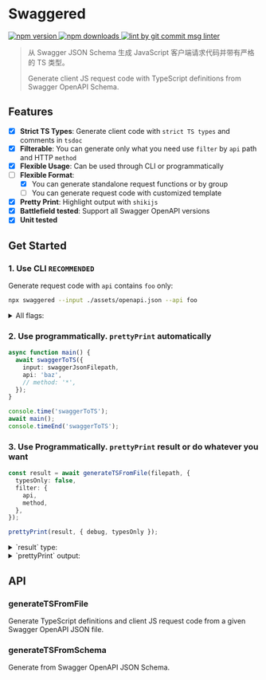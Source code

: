 # Swaggered

<p>
  <a href="https://www.npmjs.com/package/swaggered" target="_blank">
    <img src="https://img.shields.io/npm/v/swaggered.svg" alt="npm version" />
  </a>

  <a href="https://www.npmjs.com/package/swaggered">
    <img src="https://img.shields.io/npm/dm/swaggered.svg" alt="npm downloads" />
  </a>

  <a href="https://www.npmjs.com/package/git-commit-msg-linter" target="_blank">
    <img alt="lint by git commit msg linter" src="https://img.shields.io/badge/git-commit%20msg%20linter-blue" />
  </a>
</p>

> 从 Swagger JSON Schema 生成 JavaScript 客户端请求代码并带有严格的 TS 类型。
>
> Generate client JS request code with TypeScript definitions from Swagger OpenAPI Schema.

## Features

- [x] **Strict TS Types**: Generate client code with `strict TS types` and comments in `tsdoc`
- [x] **Filterable**: You can generate only what you need use `filter` by `api` path and HTTP `method`
- [x] **Flexible Usage**: Can be used through CLI or programmatically
- [ ] **Flexible Format**:
  - [x] You can generate standalone request functions or by group
  - [ ] You can generate request code with customized template
- [x] **Pretty Print**: Highlight output with `shikijs`
- [x] **Battlefield tested**: Support all Swagger OpenAPI versions
- [x] **Unit tested**

## Get Started

### 1. Use CLI `RECOMMENDED`

Generate request code with `api` contains `foo` only:

```bash
npx swaggered --input ./assets/openapi.json --api foo
```

<details>
  <summary>All flags:</summary>

```bash
npx swaggered \
  --input ./assets/openapi-3.0.1.json \
  --api evaluate \
  --method get \
  --debug=false \
  --typesOnly=false
```

- only `input` is required.

</details>

### 2. Use programmatically. `prettyPrint` automatically

```ts
async function main() {
  await swaggerToTS({
    input: swaggerJsonFilepath,
    api: 'baz',
    // method: '*',
  });
}

console.time('swaggerToTS');
await main();
console.timeEnd('swaggerToTS');
```

### 3. Use Programmatically. `prettyPrint` result or do whatever you want

```typescript
const result = await generateTSFromFile(filepath, {
  typesOnly: false,
  filter: {
    api,
    method,
  },
});

prettyPrint(result, { debug, typesOnly });
```

<details>
  <summary>`result` type:</summary>

```typescript
interface IResult {
  list: IGeneratedItem[];
  total: number;
}

interface IGeneratedItem
 /** API path */
 path: string;

 /** HTTP method */
 method: string;

 /** HTTP request parameters type */
 requestParametersType: string;

 /** HTTP request body type */
 requestBodyType: string;

 /** HTTP response type */
 responseType: string;
```

</details>

<details>
  <summary>`prettyPrint` output:</summary>

```typescript
export async function list(params: PagedQueryBarsParams) {
  return request<Data<PagedQueryBarsRespData>>('/api/foo/v1/bars', {
    method: 'GET',
    params,
  });
}

type Data<T> = {
  code: number;
  data: T;
  message: string;
};

interface PagedQueryBarsParams {
  /**
   * 页码，必填，必须大于0
   */
  page_number: number;
  /**
   * 每页数量，必填，必须大于等于1且小于21
   */
  page_size: number;
  /**
   * bar name，模糊匹配，可空
   */
  bar_name?: string | null;
  /**
   * bar状态，0：未激活，1：激活，2：已过期，3：已删除，可为空，也可以包含一个或多个
   */
  status_list?: ("0" | "1" | "2" | "3")[] | null;
  /**
   * bar开始时间，可为空
   */
  start_time?: string | null;
  /**
   * bar结束时间，可为空
   */
  end_time?: string | null;
}

interface BaseResponsePagedQueryBarsResponse {
  code: number;
  message?: string | null;
  data?: PagedQueryBarsRespData | null;
}
interface PagedQueryBarsRespData {
  /**
   * bars总数
   */
  total: number;
  bars: GetBarRespData[];
}
interface GetBarRespData {
  /**
   * bar id，必定存在
   */
  bar_id: number;
  /**
   * bar name，必定存在
   */
  bar_name: string;
  /**
   * bar的创建时间，必定存在
   */
  created_time: string;
  /**
   * bar的上次更新时间，必定存在
   */
  updated_time: string;
}
```

</details>

## API

### generateTSFromFile

Generate TypeScript definitions and client JS request code from a given Swagger OpenAPI JSON file.

### generateTSFromSchema

Generate from Swagger OpenAPI JSON Schema.
